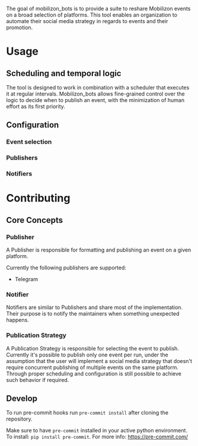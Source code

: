 The goal of mobilizon_bots is to provide a suite to reshare Mobilizon events on a broad selection of platforms. This
tool enables an organization to automate their social media strategy in regards
to events and their promotion. 


# Usage


## Scheduling and temporal logic

The tool is designed to work in combination with a scheduler that executes it at
regular intervals. Mobilizon_bots allows fine-grained control over the logic to decide when
to publish an event, with the minimization of human effort as its first priority.

## Configuration

### Event selection

### Publishers

### Notifiers




# Contributing 

## Core Concepts

### Publisher

A Publisher is responsible for formatting and publishing an event on a given platform. 

Currently the following publishers are supported:

* Telegram

### Notifier

Notifiers are similar to Publishers and share most of the implementation. Their purpose is to
notify the maintainers when something unexpected happens. 

### Publication Strategy

A Publication Strategy is responsible for selecting the event to publish. Currently it's possible to publish only one 
event per run, under the assumption that the user will implement a social media strategy that doesn't require
concurrent publishing of multiple events on the same platform. Through proper scheduling and configuration is still
possible to achieve such behavior if required.



## Develop

To run pre-commit hooks run `pre-commit install` after cloning the repository.

Make sure to have `pre-commit` installed in your active python environment. To install: `pip install pre-commit`. For more info: https://pre-commit.com/
